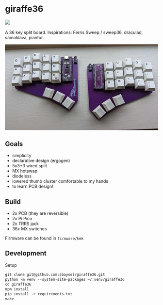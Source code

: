 # giraffe36

![](https://img.shields.io/badge/version-v0.0.1-blue)

A 36 key split board. Inspirations: Ferris Sweep / sweep36, draculad, samoklava, piantor.

![pcb front render](img/giraffe36_built_small.jpg?raw=true)

## Goals

- simplicity
- declarative design (ergogen)
- 5x3+3 wired split
- MX hotswap
- diodeless
- lowered thumb cluster comfortable to my hands
- to learn PCB design!

## Build

- 2x PCB (they are reversible)
- 2x Pi Pico
- 2x TRRS jack
- 36x MX switches

Firmware can be found in `firmware/kmk`

## Development 

Setup

```
git clone git@github.com:sboysel/giraffe36.git
python -m venv --system-site-packages ~/.venv/giraffe36
cd giraffe36
npm install
pip install -r requirements.txt
make
```

